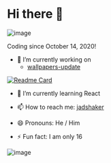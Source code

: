# Hi there 👋

![image](https://github-readme-stats.vercel.app/api?username=jadshaker&count_private=true&show_icons=true&theme=github_dark)

Coding since October 14, 2020!

- 🔭 I’m currently working on
  - [wallpapers-update](https://github.com/jadshaker/wallpapers-update)

[![Readme Card](https://github-readme-stats.vercel.app/api/pin/?username=jadshaker&repo=wallpapers-update&theme=github_dark)](https://jadshaker.github.io/wallpapers-update)

- 🌱 I’m currently learning React

<!-- - 👯 I’m looking to collaborate on ... -->

<!-- - 🤔 I’m looking for help with ... -->

<!-- - 💬 Ask me about ... -->

- 📫 How to reach me: [jadshaker](https://instagram.com/jadshaker)

- 😄 Pronouns: He / Him

- ⚡ Fun fact: I am only 16

![image](https://media.giphy.com/media/RbDKaczqWovIugyJmW/giphy.gif)
